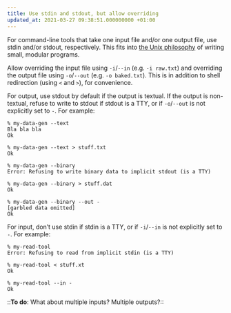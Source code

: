 ```yaml
---
title: Use stdin and stdout, but allow overriding
updated_at: 2021-03-27 09:38:51.000000000 +01:00
---
```



For command-line tools that take one input file and/or one output file, use stdin and/or stdout, respectively. This fits into [the Unix philosophy](https://en.wikipedia.org/wiki/Unix_philosophy) of writing small, modular programs.

Allow overriding the input file using `-i`/`--in` (e.g. `-i raw.txt`) and overriding the output file using `-o`/`--out` (e.g. `-o baked.txt`). This is in addition to shell redirection (using `<` and `>`), for convenience.

For output, use stdout by default if the output is textual. If the output is non-textual, refuse to write to stdout if stdout is a TTY, or if `-o`/`--out` is not explicitly set to `-`. For example:

```
% my-data-gen --text
Bla bla bla
Ok

% my-data-gen --text > stuff.txt
Ok

% my-data-gen --binary
Error: Refusing to write binary data to implicit stdout (is a TTY)

% my-data-gen --binary > stuff.dat
Ok

% my-data-gen --binary --out -
[garbled data omitted]
Ok
```

For input, don’t use stdin if stdin is a TTY, or if `-i`/`--in` is not explicitly set to `-`. For example:

```
% my-read-tool
Error: Refusing to read from implicit stdin (is a TTY)

% my-read-tool < stuff.xt
Ok

% my-read-tool --in -
Ok
```

::**To do**: What about multiple inputs? Multiple outputs?::